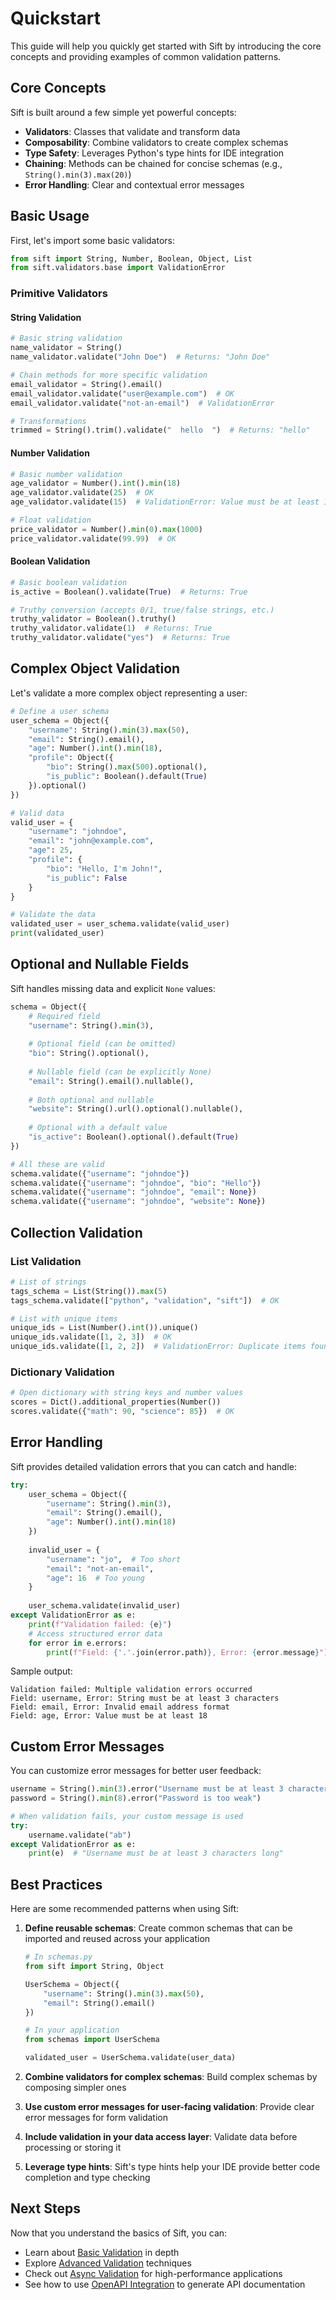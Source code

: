 # Quickstart

This guide will help you quickly get started with Sift by introducing the core concepts and providing examples of common validation patterns.

## Core Concepts

Sift is built around a few simple yet powerful concepts:

- **Validators**: Classes that validate and transform data
- **Composability**: Combine validators to create complex schemas
- **Type Safety**: Leverages Python's type hints for IDE integration
- **Chaining**: Methods can be chained for concise schemas (e.g., `String().min(3).max(20)`)
- **Error Handling**: Clear and contextual error messages

## Basic Usage

First, let's import some basic validators:

```python
from sift import String, Number, Boolean, Object, List
from sift.validators.base import ValidationError
```

### Primitive Validators

#### String Validation

```python
# Basic string validation
name_validator = String()
name_validator.validate("John Doe")  # Returns: "John Doe"

# Chain methods for more specific validation
email_validator = String().email()
email_validator.validate("user@example.com")  # OK
email_validator.validate("not-an-email")  # ValidationError

# Transformations
trimmed = String().trim().validate("  hello  ")  # Returns: "hello"
```

#### Number Validation

```python
# Basic number validation
age_validator = Number().int().min(18)
age_validator.validate(25)  # OK
age_validator.validate(15)  # ValidationError: Value must be at least 18

# Float validation
price_validator = Number().min(0).max(1000)
price_validator.validate(99.99)  # OK
```

#### Boolean Validation

```python
# Basic boolean validation
is_active = Boolean().validate(True)  # Returns: True

# Truthy conversion (accepts 0/1, true/false strings, etc.)
truthy_validator = Boolean().truthy()
truthy_validator.validate(1)  # Returns: True
truthy_validator.validate("yes")  # Returns: True
```

## Complex Object Validation

Let's validate a more complex object representing a user:

```python
# Define a user schema
user_schema = Object({
    "username": String().min(3).max(50),
    "email": String().email(),
    "age": Number().int().min(18),
    "profile": Object({
        "bio": String().max(500).optional(),
        "is_public": Boolean().default(True)
    }).optional()
})

# Valid data
valid_user = {
    "username": "johndoe",
    "email": "john@example.com",
    "age": 25,
    "profile": {
        "bio": "Hello, I'm John!",
        "is_public": False
    }
}

# Validate the data
validated_user = user_schema.validate(valid_user)
print(validated_user)
```

## Optional and Nullable Fields

Sift handles missing data and explicit `None` values:

```python
schema = Object({
    # Required field
    "username": String().min(3),
    
    # Optional field (can be omitted)
    "bio": String().optional(),
    
    # Nullable field (can be explicitly None)
    "email": String().email().nullable(),
    
    # Both optional and nullable
    "website": String().url().optional().nullable(),
    
    # Optional with a default value
    "is_active": Boolean().optional().default(True)
})

# All these are valid
schema.validate({"username": "johndoe"})
schema.validate({"username": "johndoe", "bio": "Hello"})
schema.validate({"username": "johndoe", "email": None})
schema.validate({"username": "johndoe", "website": None})
```

## Collection Validation

### List Validation

```python
# List of strings
tags_schema = List(String()).max(5)
tags_schema.validate(["python", "validation", "sift"])  # OK

# List with unique items
unique_ids = List(Number().int()).unique()
unique_ids.validate([1, 2, 3])  # OK
unique_ids.validate([1, 2, 2])  # ValidationError: Duplicate items found
```

### Dictionary Validation

```python
# Open dictionary with string keys and number values
scores = Dict().additional_properties(Number())
scores.validate({"math": 90, "science": 85})  # OK
```

## Error Handling

Sift provides detailed validation errors that you can catch and handle:

```python
try:
    user_schema = Object({
        "username": String().min(3),
        "email": String().email(),
        "age": Number().int().min(18)
    })
    
    invalid_user = {
        "username": "jo",  # Too short
        "email": "not-an-email",
        "age": 16  # Too young
    }
    
    user_schema.validate(invalid_user)
except ValidationError as e:
    print(f"Validation failed: {e}")
    # Access structured error data
    for error in e.errors:
        print(f"Field: {'.'.join(error.path)}, Error: {error.message}")
```

Sample output:

```
Validation failed: Multiple validation errors occurred
Field: username, Error: String must be at least 3 characters
Field: email, Error: Invalid email address format
Field: age, Error: Value must be at least 18
```

## Custom Error Messages

You can customize error messages for better user feedback:

```python
username = String().min(3).error("Username must be at least 3 characters long")
password = String().min(8).error("Password is too weak")

# When validation fails, your custom message is used
try:
    username.validate("ab")
except ValidationError as e:
    print(e)  # "Username must be at least 3 characters long"
```

## Best Practices

Here are some recommended patterns when using Sift:

1. **Define reusable schemas**: Create common schemas that can be imported and reused across your application

    ```python
    # In schemas.py
    from sift import String, Object
    
    UserSchema = Object({
        "username": String().min(3).max(50),
        "email": String().email()
    })
    
    # In your application
    from schemas import UserSchema
    
    validated_user = UserSchema.validate(user_data)
    ```

2. **Combine validators for complex schemas**: Build complex schemas by composing simpler ones

3. **Use custom error messages for user-facing validation**: Provide clear error messages for form validation

4. **Include validation in your data access layer**: Validate data before processing or storing it

5. **Leverage type hints**: Sift's type hints help your IDE provide better code completion and type checking

## Next Steps

Now that you understand the basics of Sift, you can:

- Learn about [Basic Validation](../guides/basic-validation.md) in depth
- Explore [Advanced Validation](../guides/advanced-validation.md) techniques
- Check out [Async Validation](../guides/async-validation.md) for high-performance applications
- See how to use [OpenAPI Integration](../guides/openapi.md) to generate API documentation

